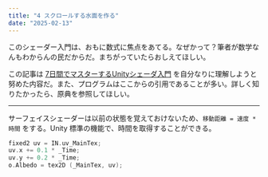 ```yaml
---
title: "4 スクロールする水面を作る"
date: "2025-02-13"
---
```


このシェーダー入門は、おもに数式に焦点をあてる。なぜかって？筆者が数学なんもわからんの民だからだ。まちがっていたらおしえてほしい。

この記事は [7日間でマスターするUnityシェーダ入門](https://nn-hokuson.hatenablog.com/entry/2018/02/15/140037) を自分なりに理解しようと努めた内容だ。また、プログラムはここからの引用であることが多い。詳しく知りたかったら、原典を参照してほしい。

---

サーフェイスシェーダーは以前の状態を覚えておけないため、`移動距離 = 速度 * 時間` をする。Unity 標準の機能で、時間を取得することができる。

```c
fixed2 uv = IN.uv_MainTex;
uv.x += 0.1 * _Time;
uv.y += 0.2 * _Time;
o.Albedo = tex2D (_MainTex, uv);
```
